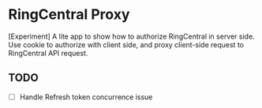 # RingCentral Proxy

[Experiment] A lite app to show how to authorize RingCentral in server side. Use cookie to authorize with client side, and proxy client-side request to RingCentral API request.

## TODO

- [ ] Handle Refresh token concurrence issue
